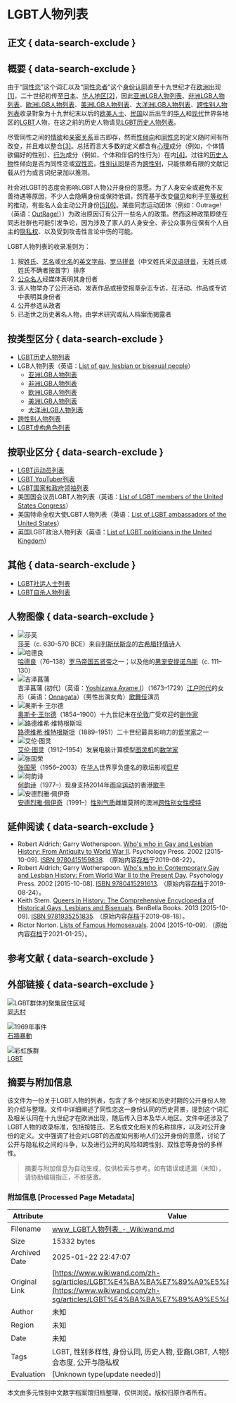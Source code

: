 # LGBT人物列表

## 正文 { data-search-exclude }


## 概要 { data-search-exclude }

由于“[同性恋](/zh-sg/articles/%E5%90%8C%E6%80%A7%E6%88%80 "同性恋")”这个词汇以及“[同性恋者](/zh-sg/articles/%E5%90%8C%E5%BF%97_\(%E5%90%8C%E6%80%A7%E6%88%80\) "同志 (同性恋)")”这个[身份认同](/zh-sg/articles/%E8%BA%AB%E4%BB%BD%E8%AE%A4%E5%90%8C "身份认同")直至十九世纪才在[欧洲](/zh-sg/articles/%E6%AD%90%E6%B4%B2 "欧洲")出现[\[1\]](#cite_note-1)，二十世纪初传至[日本](/zh-sg/articles/%E6%97%A5%E6%9C%AC "日本")、[华人地区](/zh-sg/articles/%E8%8F%AF%E4%BA%BA%E5%9C%B0%E5%8D%80 "华人地区")[\[2\]](#cite_note-lesbian-2)，因此[亚洲LGB人物列表](/zh-sg/articles/%E4%BA%9E%E6%B4%B2LGB%E4%BA%BA%E7%89%A9%E5%88%97%E8%A1%A8 "亚洲LGB人物列表")、[非洲LGB人物列表](/zh-sg/articles/%E9%9D%9E%E6%B4%B2LGB%E4%BA%BA%E7%89%A9%E5%88%97%E8%A1%A8 "非洲LGB人物列表")、[欧洲LGB人物列表](/zh-sg/articles/%E6%AD%90%E6%B4%B2LGB%E4%BA%BA%E7%89%A9%E5%88%97%E8%A1%A8 "欧洲LGB人物列表")、[美洲LGB人物列表](/zh-sg/articles/%E7%BE%8E%E6%B4%B2LGB%E4%BA%BA%E7%89%A9%E5%88%97%E8%A1%A8 "美洲LGB人物列表")、[大洋洲LGB人物列表](/zh-sg/articles/%E5%A4%A7%E6%B4%8B%E6%B4%B2LGB%E4%BA%BA%E7%89%A9%E5%88%97%E8%A1%A8 "大洋洲LGB人物列表")、[跨性别人物列表](/zh-sg/articles/%E8%B7%A8%E6%80%A7%E5%88%A5%E4%BA%BA%E7%89%A9%E5%88%97%E8%A1%A8 "跨性别人物列表")收录對象为十九世纪末以后的[欧美人士](/zh-sg/articles/%E7%99%BD%E4%BA%BA "白人")、[民国](/zh-sg/articles/%E6%B0%91%E5%9C%8B%E7%B4%80%E5%B9%B4 "民国纪年")以后出生的[华人](/zh-sg/articles/%E8%8F%AF%E4%BA%BA "华人")和[现代](/zh-sg/articles/%E5%BD%93%E4%BB%A3%E5%8F%B2 "当代史")世界各地区的[LGBT](/zh-sg/articles/LGBT "LGBT")人物，在这之前的历史人物请见[LGBT历史人物列表](/zh-sg/articles/LGBT%E6%AD%B7%E5%8F%B2%E4%BA%BA%E7%89%A9%E5%88%97%E8%A1%A8 "LGBT历史人物列表")。

尽管同性之间的[情欲](/zh-sg/articles/%E6%83%85%E6%85%BE "情欲")和[亲密关系](/zh-sg/articles/%E4%BA%B2%E5%AF%86%E5%85%B3%E7%B3%BB "亲密关系")亘古即存，然而[性倾向](/zh-sg/articles/%E6%80%A7%E5%82%BE%E5%90%91 "性倾向")和[同性恋](/zh-sg/articles/%E5%90%8C%E6%80%A7%E6%88%80 "同性恋")的定义随时间有所改变，并且难以整合[\[3\]](#cite_note-3)。总括而言大多数的定义都含有[心理](/zh-sg/articles/%E5%BF%83%E7%90%86 "心理")成分（例如，个体情欲偏好的性别）、[行为](/zh-sg/articles/%E8%A1%8C%E7%82%BA "行为")成分（例如，个体和伴侣的性行为）在内[\[4\]](#cite_note-4)。过往的[历史人物](/zh-sg/articles/LGBT%E6%AD%B7%E5%8F%B2%E4%BA%BA%E7%89%A9%E5%88%97%E8%A1%A8 "LGBT历史人物列表")性倾向是否为同性恋或[双性恋](/zh-sg/articles/%E9%9B%99%E6%80%A7%E6%88%80 "双性恋")，[性别认同](/zh-sg/articles/%E6%80%A7%E5%88%A5%E8%AA%8D%E5%90%8C "性别认同")是否为[跨性别](/zh-sg/articles/%E8%B7%A8%E6%80%A7%E5%88%A5 "跨性别")，只能依赖有限的文献记载从行为或言词纪录加以推测。

社会对LGBT的态度会影响LGBT人物公开身份的意愿。为了人身安全或避免不友善待遇等原因，不少人会隐瞒身份或保持低调，然而基于改变[偏见](/zh-sg/articles/%E5%81%8F%E8%A6%8B "偏见")和利于[平等权利](/zh-sg/articles/LGBT%E6%AC%8A%E5%88%A9%E9%81%8B%E5%8B%95 "LGBT权利运动")的推动，有些名人会主动公开身份[\[5\]](#cite_note-5)[\[6\]](#cite_note-6)。某些同志运动团体（例如：Outrage!（英语：[OutRage!](/zh-sg/articles/OutRage! "en:OutRage!")））为政治原因订有公开一些名人的政策。然而这种政策即使在同志社群也可能引发争论，因为涉及了家人的人身安全、非公众事务应保有个人自主的[隐私权](/zh-sg/articles/%E9%9A%B1%E7%A7%98%E6%AC%8A "隐私权")、以及受到攻击性言论中伤的可能。

LGBT人物列表的收录准则为：

1. 按[姓氏](/zh-sg/articles/%E5%A7%93%E6%B0%8F "姓氏")、[艺名](/zh-sg/articles/%E8%97%9D%E5%90%8D "艺名")或[化名](/zh-sg/articles/%E5%8C%96%E5%90%8D "化名")的[英文字母](/zh-sg/articles/%E8%8B%B1%E6%96%87%E5%AD%97%E6%AF%8D "英文字母")、[罗马拼音](/zh-sg/articles/%E7%BE%85%E9%A6%AC%E6%8B%BC%E9%9F%B3 "罗马拼音")（中文姓氏采[汉语拼音](/zh-sg/articles/%E6%BC%A2%E8%AA%9E%E6%8B%BC%E9%9F%B3 "汉语拼音")，无姓氏或姓氏不确者按首字）排序
2. [公众](/zh-sg/articles/%E5%85%AC%E7%9C%BE%E4%BA%BA%E7%89%A9 "公众人物")[名人](/zh-sg/articles/%E5%90%8D%E6%B5%81 "名流")经媒体表明其身份者
3. 该人物举办了公开活动、发表作品或接受报章杂志专访，在活动、作品或专访中表明其身份者
4. 公开参选从政者
5. 已逝世之历史著名人物，由学术研究或私人档案而揭露者

## 按类型区分 { data-search-exclude }

- [LGBT历史人物列表](/zh-sg/articles/LGBT%E6%AD%B7%E5%8F%B2%E4%BA%BA%E7%89%A9%E5%88%97%E8%A1%A8 "LGBT历史人物列表")
- LGB人物列表（英语：[List of gay, lesbian or bisexual people](/zh-sg/articles/List_of_gay,_lesbian_or_bisexual_people "en:List of gay, lesbian or bisexual people")）
    - [亚洲LGB人物列表](/zh-sg/articles/%E4%BA%9E%E6%B4%B2LGB%E4%BA%BA%E7%89%A9%E5%88%97%E8%A1%A8 "亚洲LGB人物列表")
    - [非洲LGB人物列表](/zh-sg/articles/%E9%9D%9E%E6%B4%B2LGB%E4%BA%BA%E7%89%A9%E5%88%97%E8%A1%A8 "非洲LGB人物列表")
    - [欧洲LGB人物列表](/zh-sg/articles/%E6%AD%90%E6%B4%B2LGB%E4%BA%BA%E7%89%A9%E5%88%97%E8%A1%A8 "欧洲LGB人物列表")
    - [美洲LGB人物列表](/zh-sg/articles/%E7%BE%8E%E6%B4%B2LGB%E4%BA%BA%E7%89%A9%E5%88%97%E8%A1%A8 "美洲LGB人物列表")
    - [大洋洲LGB人物列表](/zh-sg/articles/%E5%A4%A7%E6%B4%8B%E6%B4%B2LGB%E4%BA%BA%E7%89%A9%E5%88%97%E8%A1%A8 "大洋洲LGB人物列表")
- [跨性别人物列表](/zh-sg/articles/%E8%B7%A8%E6%80%A7%E5%88%A5%E4%BA%BA%E7%89%A9%E5%88%97%E8%A1%A8 "跨性别人物列表")
- [LGBT虚构角色列表](/zh-sg/articles/LGBT%E8%99%9B%E6%A7%8B%E8%A7%92%E8%89%B2%E5%88%97%E8%A1%A8 "LGBT虚构角色列表")

## 按职业区分 { data-search-exclude }

- [LGBT运动员列表](/zh-sg/articles/LGBT%E9%81%8B%E5%8B%95%E5%93%A1%E5%88%97%E8%A1%A8 "LGBT运动员列表")
- [LGBT YouTuber列表](/zh-sg/articles/LGBT_YouTuber%E5%88%97%E8%A1%A8 "LGBT YouTuber列表")
- [LGBT国家和政府领袖列表](/zh-sg/articles/LGBT%E5%9C%8B%E5%AE%B6%E5%92%8C%E6%94%BF%E5%BA%9C%E9%A0%98%E8%A2%96%E5%88%97%E8%A1%A8 "LGBT国家和政府领袖列表")
- 美国国会议员LGBT人物列表（英语：[List of LGBT members of the United States Congress](/zh-sg/articles/List_of_LGBT_members_of_the_United_States_Congress "en:List of LGBT members of the United States Congress")）
- 美国特命全权大使LGBT人物列表（英语：[List of LGBT ambassadors of the United States](/zh-sg/articles/List_of_LGBT_ambassadors_of_the_United_States "en:List of LGBT ambassadors of the United States")）
- 英国LGBT政治人物列表（英语：[List of LGBT politicians in the United Kingdom](/zh-sg/articles/List_of_LGBT_politicians_in_the_United_Kingdom "en:List of LGBT politicians in the United Kingdom")）

## 其他 { data-search-exclude }

- [LGBT社运人士列表](/zh-sg/articles/LGBT%E6%AC%8A%E5%88%A9%E9%81%8B%E5%8B%95%E5%AE%B6 "LGBT权利运动家")
- [LGBT自杀人物列表](/zh-sg/articles/LGBT%E8%87%AA%E6%9D%80%E4%BA%BA%E7%89%A9%E5%88%97%E8%A1%A8 "LGBT自杀人物列表")

## 人物图像 { data-search-exclude }

- ![莎芙](https://upload.wikimedia.org/wikipedia/commons/thumb/a/a1/Bust_Sappho_Musei_Capitolini_MC1164.jpg/80px-Bust_Sappho_Musei_Capitolini_MC1164.jpg "莎芙（c. 630–570 BCE）来自列斯伏斯岛的古希腊抒情诗人")    
    [莎芙](/zh-sg/articles/%E8%8E%8E%E8%8A%99 "莎芙")（c. 630–570 BCE）来自[列斯伏斯岛](/zh-sg/articles/%E5%88%97%E6%96%AF%E4%BC%8F%E6%96%AF%E5%B3%B6 "列斯伏斯岛")的[古希腊抒情诗](/zh-sg/articles/%E5%8F%A4%E5%B8%8C%E8%87%98%E6%8A%92%E6%83%85%E8%A9%A9 "古希腊抒情诗")人
- ![哈德良](https://upload.wikimedia.org/wikipedia/commons/thumb/e/e1/Hadrian_and_Antinous_bust_British_Museum.jpg/120px-Hadrian_and_Antinous_bust_British_Museum.jpg "哈德良（76–138）罗马帝国五贤帝之一；以及他的男宠安提诺乌斯（c. 111–130）")    
    [哈德良](/zh-sg/articles/%E5%93%88%E5%BE%B7%E8%89%AF "哈德良")（76–138）[罗马帝国](/zh-sg/articles/%E7%BE%8E%E4%BA%BA%E4%BF%A1%E9%99%90%E5%B9%B3%E5%8F%B0 "罗马帝国")[五贤帝](/zh-sg/articles/%E4%BA%94%E8%B4%A4%E5%B8%9D "五贤帝")之一；以及他的[男宠](/zh-sg/articles/%E5%AD%8C%E7%AB%A5 "娈童")[安提诺乌斯](/zh-sg/articles/%E5%AE%89%E6%8F%90%E8%AB%BE%E7%83%8F%E6%96%AF "安提诺乌斯")（c. 111–130）
- ![吉泽菖蒲](https://upload.wikimedia.org/wikipedia/commons/thumb/6/65/YoshizawaAyameI.jpg/120px-YoshizawaAyameI.jpg "吉泽菖蒲 (初代)（英语：Yoshizawa Ayame I）（1673–1729）江户时代的女形（英语：Onnagata）（男性出演女角）歌舞伎演员")    
    吉泽菖蒲 (初代)（英语：[Yoshizawa Ayame I](/zh-sg/articles/Yoshizawa_Ayame_I "en:Yoshizawa Ayame I")）（1673–1729）[江户时代](/zh-sg/articles/%E6%B1%9F%E6%88%B6%E6%99%82%E4%BB%A3 "江户时代")的女形（英语：[Onnagata](/zh-sg/articles/Onnagata "en:Onnagata")）（男性出演女角）[歌舞伎](/zh-sg/articles/%E6%AD%8C%E8%88%9E%E4%BC%8E "歌舞伎")演员
- ![奥斯卡·王尔德](https://upload.wikimedia.org/wikipedia/commons/thumb/e/e6/Oscar_Wilde_portrait_by_Napoleon_Sarony_-_albumen.jpg/72px-Oscar_Wilde_portrait_by_Napoleon_Sarony_-_albumen.jpg "奥斯卡·王尔德（1854–1900）十九世纪末在伦敦广受欢迎的剧作家")    
    [奥斯卡·王尔德](/zh-sg/articles/%E5%A5%A7%E6%96%AF%E5%8D%A1%C2%B7%E7%8E%8B%E7%88%BE%E5%BE%B7 "奥斯卡·王尔德")（1854–1900）十九世纪末在[伦敦](/zh-sg/articles/%E5%80%AB%E6%95%A6 "伦敦")广受欢迎的[剧作家](/zh-sg/articles/%E5%8A%87%E4%BD%9C%E5%AE%B6 "剧作家")
- ![路德维希·维特根斯坦](https://upload.wikimedia.org/wikipedia/commons/thumb/6/60/35._Portrait_of_Wittgenstein.jpg/86px-35._Portrait_of_Wittgenstein.jpg "路德维希·维特根斯坦（1889–1951）二十世纪最具影响力的哲学家之一")    
    [路德维希·维特根斯坦](/zh-sg/articles/%E8%B7%AF%E5%BE%B7%E7%BB%B4%E5%B8%8C%C2%B7%E7%BB%B4%E7%89%B9%E6%A0%B9%E6%96%AF%E5%9D%A6 "路德维希·维特根斯坦")（1889–1951）二十世纪最具影响力的[哲学家](/zh-sg/articles/%E5%93%B2%E5%AD%B8%E5%AE%B6 "哲学家")之一
- ![艾伦·图灵](https://upload.wikimedia.org/wikipedia/commons/thumb/7/79/Alan_Turing_az_1930-as_%C3%A9vekben.jpg/93px-Alan_Turing_az_1930-as_%C3%A9vekben.jpg "艾伦·图灵（1912–1954）发展电脑计算模型图灵机的数学家")    
    [艾伦·图灵](/zh-sg/articles/%E8%89%BE%E5%80%AB%C2%B7%E5%9C%96%E9%9D%88 "艾伦·图灵")（1912–1954）发展电脑计算模型[图灵机](/zh-sg/articles/%E5%9C%96%E9%9D%88%E6%A9%9F "图灵机")的[数学家](/zh-sg/articles/%E6%95%B8%E5%AD%B8%E5%AE%B6 "数学家")
- ![张国荣](https://upload.wikimedia.org/wikipedia/commons/thumb/4/4c/Leslie_Cheung_legacy.jpg/120px-Leslie_Cheung_legacy.jpg "张国荣（1956–2003）在华人世界享负盛名的歌坛影视巨星")    
    [张国荣](/zh-sg/articles/%E5%BC%B5%E5%9C%8B%E6%A6%AE "张国荣")（1956–2003）在[华人](/zh-sg/articles/%E8%8F%AF%E4%BA%BA "华人")世界享负盛名的歌坛影视[巨星](/zh-sg/articles/%E5%BD%B1%E6%98%9F "影星")
- ![何韵诗](https://upload.wikimedia.org/wikipedia/commons/thumb/6/6c/Denise_Ho_Wan_Si_%28cropped%29.JPG/97px-Denise_Ho_Wan_Si_%28cropped%29.JPG "何韵诗（1977–）现身支持2014年雨伞运动的香港歌手")    
    [何韵诗](/zh-sg/articles/%E4%BD%95%E9%9F%BB%E8%A9%A9 "何韵诗")（1977–）现身支持2014年[雨伞运动](/zh-sg/articles/%E9%9B%A8%E5%82%98%E9%9D%A9%E5%91%BD "雨伞革命")的香港[歌手](/zh-sg/articles/%E6%AD%8C%E6%89%8B "歌手")
- ![安德烈雅·佩伊奇](https://upload.wikimedia.org/wikipedia/commons/thumb/5/5b/Andreja_Peji%C4%87_at_Galore_Pop-up_party_%282013%29_%28cropped%29.jpg/116px-Andreja_Peji%C4%87_at_Galore_Pop-up_party_%282013%29_%28cropped%29.jpg "安德烈雅·佩伊奇（1991–）性别气质雌雄莫辨的澳洲跨性别女性模特")    
    [安德烈雅·佩伊奇](/zh-sg/articles/%E5%AE%89%E5%BE%B7%E7%83%88%E9%9B%85%C2%B7%E4%BD%A9%E4%BC%8A%E5%A5%87 "安德烈雅·佩伊奇")（1991–）[性别气质](/zh-sg/articles/%E6%80%A7%E5%88%A5%E6%B0%A3%E8%B3%AA "性别气质")雌雄莫辨的澳洲[跨性别女性](/zh-sg/articles/%E8%B7%A8%E6%80%A7%E5%88%A5%E5%A5%B3%E6%80%A7 "跨性别女性")[模特](/zh-sg/articles/%E6%A8%A1%E7%89%B9 "模特")

## 延伸阅读 { data-search-exclude }

- Robert Aldrich; Garry Wotherspoon. [Who's who in Gay and Lesbian History: From Antiquity to World War II](https://books.google.com.tw/books?id=zLWTqBmifh0C&hl=zh-TW&source=gbs_navlinks_s). Psychology Press. 2002 \[2015-10-09\]. [ISBN 9780415159838](https://zh.wikipedia.org/wiki/Special:%E7%BD%91%E7%BB%9C%E4%B9%A6%E6%BA%90/9780415159838?oldformat=true "Special:网络书源/9780415159838"). （原始内容[存档](https://web.archive.org/web/20190822231428/https://books.google.com.tw/books?id=zLWTqBmifh0C&hl=zh-TW&source=gbs_navlinks_s)于2019-08-22）。
- Robert Aldrich; Garry Wotherspoon. [Who's who in Contemporary Gay and Lesbian History: From World War II to the Present Day](https://books.google.com.tw/books/about/Who_s_who_in_Contemporary_Gay_and_Lesbia.html?id=zHCOboO86eAC&redir_esc=y). Psychology Press. 2002 \[2015-10-08\]. [ISBN 9780415291613](https://zh.wikipedia.org/wiki/Special:%E7%BD%91%E7%BB%9C%E4%B9%A6%E6%BA%90/9780415291613?oldformat=true "Special:网络书源/9780415291613"). （原始内容[存档](https://web.archive.org/web/20190824211812/https://books.google.com.tw/books/about/Who_s_who_in_Contemporary_Gay_and_Lesbia.html?id=zHCOboO86eAC&redir_esc=y)于2019-08-24）。
- Keith Stern. [Queers in History: The Comprehensive Encyclopedia of Historical Gays, Lesbians and Bisexuals](https://books.google.com.tw/books?id=TF0Y4uACdMkC&hl=zh-TW&source=gbs_book_other_versions). BenBella Books. 2013 \[2015-10-09\]. [ISBN 9781935251835](https://zh.wikipedia.org/wiki/Special:%E7%BD%91%E7%BB%9C%E4%B9%A6%E6%BA%90/9781935251835?oldformat=true "Special:网络书源/9781935251835"). （原始内容[存档](https://web.archive.org/web/20190818202822/https://books.google.com.tw/books?id=TF0Y4uACdMkC&hl=zh-TW&source=gbs_book_other_versions)于2019-08-18）。
- Rictor Norton. [Lists of Famous Homosexuals](http://rictornorton.co.uk/famous.htm). 2004 \[2015-10-09\]. （原始内容[存档](https://web.archive.org/web/20210125132044/http://rictornorton.co.uk/famous.htm)于2021-01-25）。

## 参考文献 { data-search-exclude }

## 外部链接 { data-search-exclude }

![LGBT群体的聚集居住区域](https://upload.wikimedia.org/wikipedia/commons/thumb/6/68/Villagegai.jpg/180px-Villagegai.jpg)  
[同志村](/zh-sg/articles/同志村)

![1969年事件](https://upload.wikimedia.org/wikipedia/commons/thumb/2/27/Stonewall_Inn_6_pride_weekend_2016.jpg/180px-Stonewall_Inn_6_pride_weekend_2016.jpg)  
[石牆暴動](/zh-sg/articles/%E7%9F%B3%E7%89%86%E6%9A%B4%E5%8B%95)

![彩虹族群](https://upload.wikimedia.org/wikipedia/commons/thumb/4/48/Gay_Pride_Flag.svg/180px-Gay_Pride_Flag.svg.png)  
[LGBT](/zh-sg/articles/LGBT)
<!-- tcd_original_link https://www.wikiwand.com/zh-sg/articles/LGBT%E4%BA%BA%E7%89%A9%E5%88%97%E8%A1%A8 -->


## 摘要与附加信息

<!-- tcd_abstract -->
该文件为一份关于LGBT人物的列表，包含了多个地区和历史时期的公开身份人物的介绍与整理。文件中详细阐述了同性恋这一身份认同的历史背景，提到这个词汇及相关认同在十九世纪才在欧洲出现，随后传入日本及华人地区。文件中还涉及了LGBT人物的收录标准，包括按姓氏、艺名或文化相关的名称排序，以及对公开身份的定义。文中强调了社会对LGBT的态度如何影响人们公开身份的意愿，讨论了公开与隐私权之间的斗争，以及进行公开的风险和跨性别、双性恋等身份的多样性。
<!-- tcd_abstract_end -->

> 摘要与附加信息为自动生成，仅供检索与参考。如有错误或遗漏（未知），请协助编辑指正，不胜感激。

### 附加信息 [Processed Page Metadata]

| Attribute       | Value                                  |
|-----------------|----------------------------------------|
| Filename        | www_LGBT人物列表_-_Wikiwand.md                             |
| Size            | 15332 bytes                           |
| Archived Date   | 2025-01-22 22:47:07                             |
| Original Link   | [https://www.wikiwand.com/zh-sg/articles/LGBT%E4%BA%BA%E7%89%A9%E5%88%97%E8%A1%A8](https://www.wikiwand.com/zh-sg/articles/LGBT%E4%BA%BA%E7%89%A9%E5%88%97%E8%A1%A8)                       |
| Author          | 未知                               |
| Region          | 未知                               |
| Date            | 未知                                 |
| Tags            | LGBT, 性别多样性, 身份认同, 历史人物, 亚裔LGBT, 人物列表, 跨性别, 双性恋, 社会态度, 公开与隐私权                                 |
| Evaluation            | [Unknown type(update needed)]                                 |
<!-- tcd_table_end -->

本文由多元性别中文数字档案馆归档整理，仅供浏览。版权归原作者所有。
